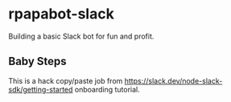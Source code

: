 # rpapabot-slack

Building a basic Slack bot for fun and profit.

## Baby Steps

This is a hack copy/paste job from https://slack.dev/node-slack-sdk/getting-started onboarding tutorial.
